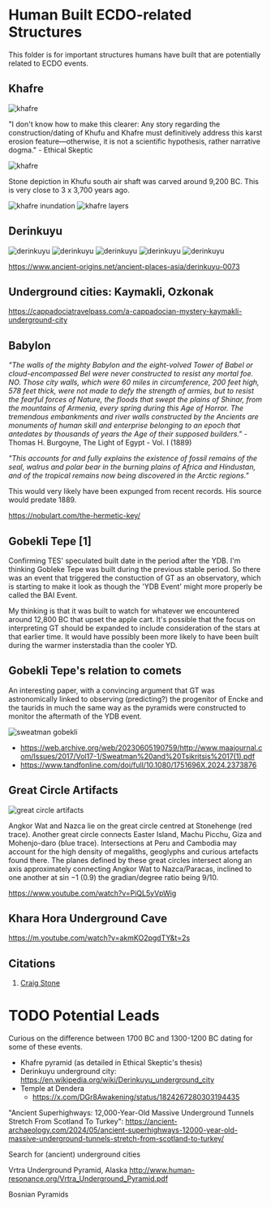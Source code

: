 # Human Built ECDO-related Structures

This folder is for important structures humans have built that are potentially related to ECDO events.

## Khafre

![khafre](img/khafre-pyramid.jpg "khafre")

"I don't know how to make this clearer: Any story regarding the construction/dating of Khufu and Khafre must definitively address this karst erosion feature—otherwise, it is not a scientific hypothesis, rather narrative dogma." - Ethical Skeptic

![khafre](img/khufu-air-shaft.jpg "khafre")

Stone depiction in Khufu south air shaft was carved around 9,200 BC. This is very close to 3 x 3,700 years ago.

![khafre inundation](img/khafre-inundation.jpg "khafre")
![khafre layers](img/khafre-layers.jpg "khafre")

## Derinkuyu

![derinkuyu](img/derinkuyu1.jpg "derinkuyu")
![derinkuyu](img/derinkuyu2.jpg "derinkuyu")
![derinkuyu](img/derinkuyu3.jpg "derinkuyu")
![derinkuyu](img/derinkuyu4.jpg "derinkuyu")
![derinkuyu](img/derinkuyu5.jpg "derinkuyu")

https://www.ancient-origins.net/ancient-places-asia/derinkuyu-0073

## Underground cities: Kaymakli, Ozkonak

https://cappadociatravelpass.com/a-cappadocian-mystery-kaymakli-underground-city

## Babylon

*"The walls of the mighty Babylon and the eight-volved Tower of Babel or cloud-encompassed Bel were never constructed to resist any mortal foe. NO. Those city walls, which were 60 miles in circumference, 200 feet high, 578 feet thick, were not made to defy the strength of armies, but to resist the fearful forces of Nature, the floods that swept the plains of Shinar, from the mountains of Armenia, every spring during this Age of Horror. The tremendous embankments and river walls constructed by the Ancients are monuments of human skill and enterprise belonging to an epoch that antedates by thousands of years the Age of their supposed builders."* - Thomas H. Burgoyne, The Light of Egypt - Vol. I (1889)

*"This accounts for and fully explains the existence of fossil remains of the seal, walrus and polar bear in the burning plains of Africa and Hindustan, and of the tropical remains now being discovered in the Arctic regions."*

This would very likely have been expunged from recent records. His source would predate 1889.

https://nobulart.com/the-hermetic-key/

## Gobekli Tepe [1]

Confirming TES' speculated built date in the period after the YDB. I'm thinking Gobleke Tepe was built during the previous stable period. So there was an event that triggered the constuction of GT as an observatory, which is starting to make it look as though the 'YDB Event' might more properly be called the BAI Event.

My thinking is that it was built to watch for whatever we encountered around 12,800 BC that upset the apple cart. It's possible that the focus on interpreting GT should be expanded to include consideration of the stars at that earlier time. It would have possibly been more likely to have been built during the warmer insterstadia than the cooler YD.

## Gobekli Tepe's relation to comets

An interesting paper, with a convincing argument that GT was astronomically linked to observing (predicting?) the progenitor of Encke and the taurids in much the same way as the pyramids were constructed to monitor the aftermath of the YDB event.

![sweatman gobekli](img/sweatman-gobekli-tepe.jpg "sweatman gobekli")

- https://web.archive.org/web/20230605190759/http://www.maajournal.com/Issues/2017/Vol17-1/Sweatman%20and%20Tsikritsis%2017(1).pdf
- https://www.tandfonline.com/doi/full/10.1080/1751696X.2024.2373876

## Great Circle Artifacts

![great circle artifacts](img/great-circle-artifacts.jpg "great circle artifacts")

Angkor Wat and Nazca lie on the great circle centred at Stonehenge (red trace). Another great circle connects Easter Island, Machu Picchu, Giza and Mohenjo-daro (blue trace). Intersections at Peru and Cambodia may account for the high density of megaliths, geoglyphs and curious artefacts found there. The planes defined by these great circles intersect along an axis approximately connecting Angkor Wat to Nazca/Paracas, inclined to one another at sin −1 (0.9) the gradian/degree ratio being 9/10.

https://www.youtube.com/watch?v=PiQL5yVpWig

## Khara Hora Underground Cave

https://m.youtube.com/watch?v=akmKO2pgdTY&t=2s

## Citations

1. [Craig Stone](https://nobulart.com)

# TODO Potential Leads

Curious on the difference between 1700 BC and 1300-1200 BC dating for some of these events.

- Khafre pyramid (as detailed in Ethical Skeptic's thesis)
- Derinkuyu underground city: https://en.wikipedia.org/wiki/Derinkuyu_underground_city
- Temple at Dendera
	- https://x.com/DGr8Awakening/status/1824267280303194435

"Ancient Superhighways: 12,000-Year-Old Massive Underground Tunnels Stretch From Scotland To Turkey": https://ancient-archaeology.com/2024/05/ancient-superhighways-12000-year-old-massive-underground-tunnels-stretch-from-scotland-to-turkey/

Search for (ancient) underground cities

Vrtra Underground Pyramid, Alaska http://www.human-resonance.org/Vrtra_Underground_Pyramid.pdf

Bosnian Pyramids